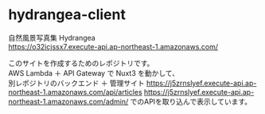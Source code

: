 # hydrangea-client

自然風景写真集 Hydrangea  
https://o32icjssx7.execute-api.ap-northeast-1.amazonaws.com/

このサイトを作成するためのレポジトリです。  
AWS Lambda ＋ API Gateway で Nuxt3 を動かして、  
別レポジトリのバックエンド ＋ 管理サイト
https://j5zrnslyef.execute-api.ap-northeast-1.amazonaws.com/api/articles
https://j5zrnslyef.execute-api.ap-northeast-1.amazonaws.com/admin/
でのAPIを取り込んで表示しています。
